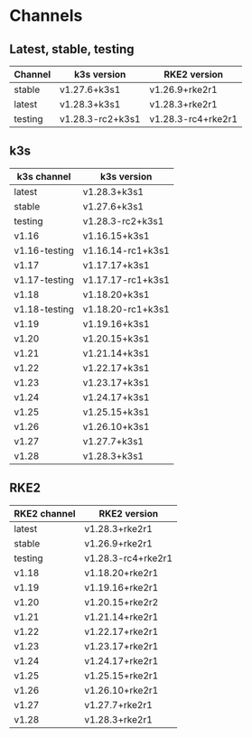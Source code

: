 # Channels

## Latest, stable, testing

| Channel | k3s version | RKE2 version |
| ------- | ----------- | ------------ |
stable|v1.27.6+k3s1|v1.26.9+rke2r1
latest|v1.28.3+k3s1|v1.28.3+rke2r1
testing|v1.28.3-rc2+k3s1|v1.28.3-rc4+rke2r1

## k3s

| k3s channel | k3s version |
| ----------- | ----------- |
| latest | v1.28.3+k3s1 |
| stable | v1.27.6+k3s1 |
| testing | v1.28.3-rc2+k3s1 |
| v1.16 | v1.16.15+k3s1 |
| v1.16-testing | v1.16.14-rc1+k3s1 |
| v1.17 | v1.17.17+k3s1 |
| v1.17-testing | v1.17.17-rc1+k3s1 |
| v1.18 | v1.18.20+k3s1 |
| v1.18-testing | v1.18.20-rc1+k3s1 |
| v1.19 | v1.19.16+k3s1 |
| v1.20 | v1.20.15+k3s1 |
| v1.21 | v1.21.14+k3s1 |
| v1.22 | v1.22.17+k3s1 |
| v1.23 | v1.23.17+k3s1 |
| v1.24 | v1.24.17+k3s1 |
| v1.25 | v1.25.15+k3s1 |
| v1.26 | v1.26.10+k3s1 |
| v1.27 | v1.27.7+k3s1 |
| v1.28 | v1.28.3+k3s1 |

## RKE2

| RKE2 channel | RKE2 version |
| ------------ | ----------- |
| latest | v1.28.3+rke2r1 |
| stable | v1.26.9+rke2r1 |
| testing | v1.28.3-rc4+rke2r1 |
| v1.18 | v1.18.20+rke2r1 |
| v1.19 | v1.19.16+rke2r1 |
| v1.20 | v1.20.15+rke2r2 |
| v1.21 | v1.21.14+rke2r1 |
| v1.22 | v1.22.17+rke2r1 |
| v1.23 | v1.23.17+rke2r1 |
| v1.24 | v1.24.17+rke2r1 |
| v1.25 | v1.25.15+rke2r1 |
| v1.26 | v1.26.10+rke2r1 |
| v1.27 | v1.27.7+rke2r1 |
| v1.28 | v1.28.3+rke2r1 |
